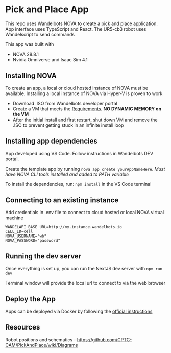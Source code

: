 # Pick and Place App
This repo uses Wandelbots NOVA to create a pick and place application. App interface uses
TypeScript and React. The UR5-cb3 robot uses Wandelscript to send commands

This app was built with
- NOVA 28.8.1
- Nvidia Omniverse and Isaac Sim 4.1

## Installing NOVA
To create an app, a local or cloud hosted instance of NOVA must be available. Installing
a local instance of NOVA via Hyper-V is proven to work
- Download .ISO from Wandelbots developer portal
- Create a VM that meets the [Requirements](https://docs.wandelbots.io/24.8/installation/#virtual-machines-and-physical-instances--ipcs). **NO DYNAMIC MEMORY on the VM**
- After the initial install and first restart, shut down VM and remove the .ISO to prevent getting stuck in an infinite install loop

## Installing app dependencies

App developed using VS Code. Follow instructions in Wandelbots DEV portal.

Create the template app by running `nova app create yourAppNameHere`. *Must have NOVA CLI tools installed and added to PATH variable*

To install the dependencies, run: `npm install`
in the VS Code terminal

## Connecting to an existing instance
Add credentials in .env file to connect to cloud hosted
or local NOVA virtual machine

```
WANDELAPI_BASE_URL=http://my.instance.wandelbots.io
CELL_ID=cell
NOVA_USERNAME="wb"
NOVA_PASSWORD="password"
```

## Running the dev server

Once everything is set up, you can run the NextJS dev server with `npm run dev`

Terminal window will provide the local url to connect to via the web browser

## Deploy the App
Apps can be deployed via Docker by following the [official instructions](https://docs.wandelbots.io/24.8/typescript/deploy-robot/)

## Resources
Robot positions and schematics - https://github.com/CPTC-CAM/PickAndPlace/wiki/Diagrams
